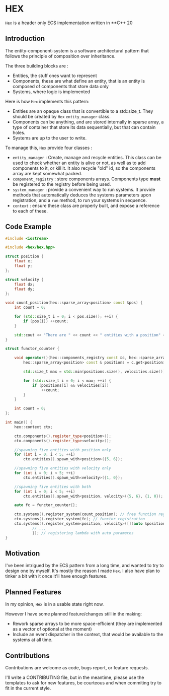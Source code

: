 # HEX
`Hex` is a header only ECS implementation written in **C++ 20

## Introduction
The entity-component-system is a software architectural pattern that follows the principle of composition over inheritance.

The three building blocks are :
- Entities, the stuff ones want to represent
- Components, these are what define an entity, that is an entity is composed of components that store data only
- Systems, where logic is implemented

Here is how `Hex` implements this pattern:
- Entities are an opaque class that is convertible to a std::size_t. They should be created by `Hex` `entity_manager` class.
- Components can be anything, and are stored internally in sparse array, a type of container that store its data sequentially, but that can contain holes.
- Systems are up to the user to write.

To manage this, `Hex` provide four classes :
- `entity_manager` : Create, manage and recycle entities. This class can be used to check whether an entity is alive or not, as well as to add components to it, or kill it. It also recycle "old" id, so the components array are kept somewhat packed.
- `component_registry` : store components arrays. Components type **must** be registered to the registry before being used.
- `system_manager` : provide a convenient way to run systems. It provide methods that automatically deduces the systems parameters upon registration, and a `run` method, to run your systems in sequence.
- `context` : ensure these class are properly built, and expose a reference to each of these.

## Code Example
```cpp
#include <iostream>

#include <hex/hex.hpp>

struct position {
    float x;
    float y;
};

struct velocity {
    float dx;
    float dy;
};

void count_position(hex::sparse_array<position> const &pos) {
    int count = 0;

    for (std::size_t i = 0; i < pos.size(); ++i) {
        if (pos[i]) ++count;
    }

    std::cout << "There are " << count << " entities with a position" << std::endl;
}

struct functor_counter {

    void operator()(hex::components_registry const &c, hex::sparse_array<velocity> &velocities) {
        hex::sparse_array<position> const & positions = c.get<position>();

        std::size_t max = std::min(positions.size(), velocities.size());

        for (std::size_t i = 0; i < max; ++i) {
            if (positions[i] && velocities[i])
                ++count;
        }
    }

    int count = 0;
};

int main() {
    hex::context ctx;

    ctx.components().register_type<position>();
    ctx.components().register_type<velocity>();

    //spawning five entities with position only
    for (int i = 0; i < 5; ++i)
        ctx.entities().spawn_with<position>({5, 6});

    //spawning five entities with velocity only
    for (int i = 0; i < 5; ++i)
        ctx.entities().spawn_with<velocity>({1, 0});

    //spawning five entities with both
    for (int i = 0; i < 5; ++i)
        ctx.entities().spawn_with<position, velocity>({5, 6}, {1, 0});

    auto fc = functor_counter{};

    ctx.systems().register_system(count_position); // free function registration
    ctx.systems().register_system(fc); // functor registration
    ctx.systems().register_system<position, velocity>([](auto &positions, auto const &velocities){
            // ...
            }); // registering lambda with auto parametes
}
```

## Motivation
I've been intrigued by the ECS pattern from a long time, and wanted to try to design one by myself. It's mostly the reason I made `Hex`.
I also have plan to tinker a bit with it once it'll have enough features.

## Planned Features
In my opinion, `Hex` is in a usable state right now. 

However I have some planned feature/changes still in the making:
- Rework sparse arrays to be more space-efficient (they are implemented as a vector of optional at the moment)
- Include an event dispatcher in the context, that would be available to the systems at all time.

## Contributions
Contributions are welcome as code, bugs report, or feature requests. 

I'll write a CONTRIBUTING file, but in the meantime, please use the templates to ask for new features, be courteous and when commiting try to fit in the current style.


